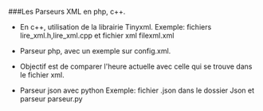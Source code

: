 ###Les Parseurs XML en php, c++.

* En c++, utilisation de la librairie Tinyxml.
Exemple: fichiers lire_xml.h,lire_xml.cpp et fichier xml filexml.xml

* Parseur php, avec un exemple sur config.xml.
* Objectif est de comparer l'heure actuelle avec celle qui se trouve dans le fichier xml.

* Parseur json avec python
Exemple: fichier .json dans le dossier Json et parseur parseur.py


